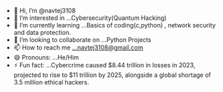 - 👋 Hi, I’m @navtej3108
- 👀 I’m interested in ...Cybersecurity(Quantum Hacking)
- 🌱 I’m currently learning ...Basics of coding(c,python) , network security and data protection.
- 💞️ I’m looking to collaborate on ...Python Projects
- 📫 How to reach me ...navtej3108@gmail.com
- 😄 Pronouns: ...He/Him
- ⚡ Fun fact: ...Cybercrime caused $8.44 trillion in losses in 2023, projected to rise to $11 trillion by 2025, alongside a global shortage of 3.5 million ethical hackers.
<!---
navtej3108/navtej3108 is a ✨ special ✨ repository because its `README.md` (this file) appears on your GitHub profile.
You can click the Preview link to take a look at your changes.
--->
